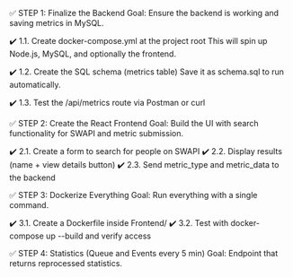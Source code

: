 ✅ STEP 1: Finalize the Backend
Goal: Ensure the backend is working and saving metrics in MySQL.

✔️ 1.1. Create docker-compose.yml at the project root
This will spin up Node.js, MySQL, and optionally the frontend.

✔️ 1.2. Create the SQL schema (metrics table)
Save it as schema.sql to run automatically.

✔️ 1.3. Test the /api/metrics route via Postman or curl

✅ STEP 2: Create the React Frontend
Goal: Build the UI with search functionality for SWAPI and metric submission.

✔️ 2.1. Create a form to search for people on SWAPI
✔️ 2.2. Display results (name + view details button)
✔️ 2.3. Send metric_type and metric_data to the backend

✅ STEP 3: Dockerize Everything
Goal: Run everything with a single command.

✔️ 3.1. Create a Dockerfile inside Frontend/
✔️ 3.2. Test with docker-compose up --build and verify access

✅ STEP 4: Statistics (Queue and Events every 5 min)
Goal: Endpoint that returns reprocessed statistics.